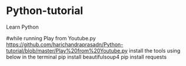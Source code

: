 # Python-tutorial
Learn Python

#while running Play from Youtube.py https://github.com/harichandraprasadn/Python-tutorial/blob/master/Play%20from%20Youtube.py
install the tools using below in the terminal
pip install beautifulsoup4
pip install requests
